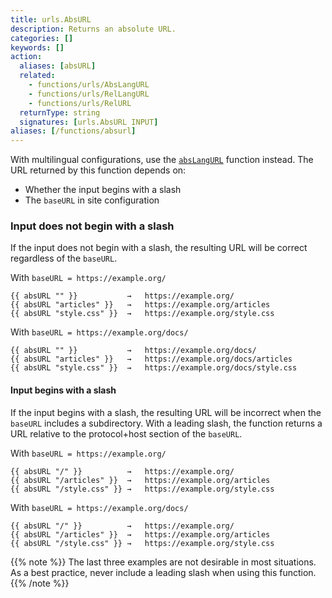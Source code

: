 ```yaml
---
title: urls.AbsURL 
description: Returns an absolute URL.
categories: []
keywords: []
action:
  aliases: [absURL]
  related:
    - functions/urls/AbsLangURL
    - functions/urls/RelLangURL
    - functions/urls/RelURL
  returnType: string
  signatures: [urls.AbsURL INPUT]
aliases: [/functions/absurl]
---
```


With multilingual configurations, use the [`absLangURL`] function instead. The URL returned by this function depends on:

- Whether the input begins with a slash
- The `baseURL` in site configuration

### Input does not begin with a slash

If the input does not begin with a slash, the resulting URL will be correct regardless of the `baseURL`.

With `baseURL = https://example.org/`

```go-html-template
{{ absURL "" }}           →   https://example.org/
{{ absURL "articles" }}   →   https://example.org/articles
{{ absURL "style.css" }}  →   https://example.org/style.css
```

With `baseURL = https://example.org/docs/`

```go-html-template
{{ absURL "" }}           →   https://example.org/docs/
{{ absURL "articles" }}   →   https://example.org/docs/articles
{{ absURL "style.css" }}  →   https://example.org/docs/style.css
```

#### Input begins with a slash

If the input begins with a slash, the resulting URL will be incorrect when the `baseURL` includes a subdirectory. With a leading slash, the function returns a URL relative to the protocol+host section of the `baseURL`.

With `baseURL = https://example.org/`

```go-html-template
{{ absURL "/" }}          →   https://example.org/
{{ absURL "/articles" }}  →   https://example.org/articles
{{ absURL "/style.css" }} →   https://example.org/style.css
```

With `baseURL = https://example.org/docs/`

```go-html-template
{{ absURL "/" }}          →   https://example.org/
{{ absURL "/articles" }}  →   https://example.org/articles
{{ absURL "/style.css" }} →   https://example.org/style.css
```

{{% note %}}
The last three examples are not desirable in most situations. As a best practice, never include a leading slash when using this function.
{{% /note %}}

[`absLangURL`]: /functions/urls/abslangurl/
